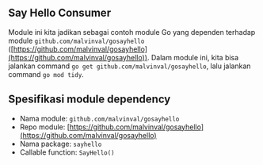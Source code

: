 ## Say Hello Consumer

Module ini kita jadikan sebagai contoh module Go yang dependen terhadap module `github.com/malvinval/gosayhello` ([https://github.com/malvinval/gosayhello](https://github.com/malvinval/gosayhello)). Dalam module ini, kita bisa jalankan command `go get github.com/malvinval/gosayhello`, lalu jalankan command `go mod tidy`.

## Spesifikasi module dependency

- Nama module: `github.com/malvinval/gosayhello`
- Repo module: [https://github.com/malvinval/gosayhello](https://github.com/malvinval/gosayhello)
- Nama package: `sayhello`
- Callable function: `SayHello()`

